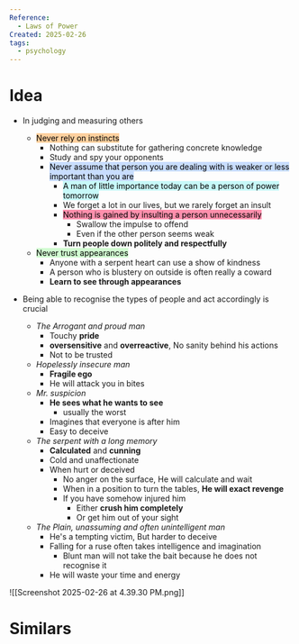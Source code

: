 ```yaml
---
Reference:
  - Laws of Power
Created: 2025-02-26
tags:
  - psychology
---
```

# Idea

* In judging and measuring others
	* <mark style="background: #FFB86CA6;">Never rely on instincts</mark>
		* Nothing can substitute for gathering concrete knowledge
		* Study and spy your opponents
		* <mark style="background: #ADCCFFA6;">Never assume that person you are dealing with is weaker or less important than you are</mark>
			* <mark style="background: #ABF7F7A6;">A man of little importance today can be a person of power tomorrow</mark>
			* We forget a lot in our lives, but we rarely forget an insult
			* <mark style="background: #FF5582A6;">Nothing is gained by insulting a person unnecessarily</mark>
				* Swallow the impulse to offend
				* Even if the other person seems weak
			* **Turn people down politely and respectfully**
	* <mark style="background: #BBFABBA6;">Never trust appearances </mark>
		* Anyone with a serpent heart can use a show of kindness
		* A person who is blustery on outside is often really a coward
		* **Learn to see through appearances**

* Being able to recognise the types of people and act accordingly is crucial
	* *The Arrogant and proud man*
		* Touchy **pride**
		* **oversensitive** and **overreactive**, No sanity behind his actions
		* Not to be trusted
	* *Hopelessly insecure man*
		* **Fragile ego**
		* He will attack you in bites
	* *Mr. suspicion*
		* **He sees what he wants to see**
			* usually the worst
		* Imagines that everyone is after him
		* Easy to deceive
	* *The serpent with a long memory*
		* **Calculated** and **cunning**
		* Cold and unaffectionate
		* When hurt or deceived 
			* No anger on the surface, He will calculate and wait
			* When in a position to turn the tables, **He will exact revenge**
			* If you have somehow injured him
				* Either **crush him completely**
				* Or get him out of your sight
	* *The Plain, unassuming and often unintelligent man*
		* He's a tempting victim, But harder to deceive
		* Falling for a ruse often takes intelligence and imagination
			* Blunt man will not take the bait because he does not recognise it
		* He will waste your time and energy

![[Screenshot 2025-02-26 at 4.39.30 PM.png]]
# Similars


